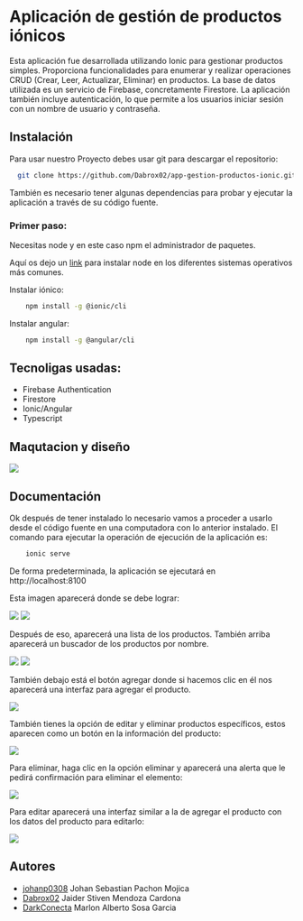 
# Aplicación de gestión de productos iónicos

Esta aplicación fue desarrollada utilizando Ionic para gestionar productos simples. Proporciona funcionalidades para enumerar y realizar operaciones CRUD (Crear, Leer, Actualizar, Eliminar) en productos. La base de datos utilizada es un servicio de Firebase, concretamente Firestore. La aplicación también incluye autenticación, lo que permite a los usuarios iniciar sesión con un nombre de usuario y contraseña.

## Instalación

Para usar nuestro Proyecto debes usar git para descargar el repositorio:

```bash
  git clone https://github.com/Dabrox02/app-gestion-productos-ionic.git
```

También es necesario tener algunas dependencias para probar y ejecutar la aplicación a través de su código fuente.

### Primer paso:
Necesitas node y en este caso npm el administrador de paquetes.

Aquí os dejo un [link](https://kinsta.com/es/blog/como-instalar-node-js/) para instalar node en los diferentes sistemas operativos más comunes.

Instalar iónico:

```bash
    npm install -g @ionic/cli
```

Instalar angular:

```bash
    npm install -g @angular/cli
```

    
## Tecnoligas usadas:
- Firebase Authentication
- Firestore
- Ionic/Angular
- Typescript

## Maqutacion y diseño

![](./img/wireframe-app.jpeg)


## Documentación

Ok después de tener instalado lo necesario vamos a proceder a usarlo desde el código fuente en una computadora con lo anterior instalado.
El comando para ejecutar la operación de ejecución de la aplicación es:

```bash
    ionic serve
```

De forma predeterminada, la aplicación se ejecutará en http://localhost:8100

Esta imagen aparecerá donde se debe lograr:

![](./img/login-app.jpeg)
![](./img/loging-acces.jpeg.jpeg)

Después de eso, aparecerá una lista de los productos. También arriba aparecerá un buscador de los productos por nombre.

![](./img/list-product.jpeg)
![](./img/search-product.jpeg)


También debajo está el botón agregar donde si hacemos clic en él nos aparecerá una interfaz para agregar el producto.

![](./img/add-producto.jpg)


También tienes la opción de editar y eliminar productos específicos, estos aparecen como un botón en la información del producto:

![](./img/info-product.jpeg)

Para eliminar, haga clic en la opción eliminar y aparecerá una alerta que le pedirá confirmación para eliminar el elemento:

![](./img/delete-product.jpeg)

Para editar aparecerá una interfaz similar a la de agregar el producto con los datos del producto para editarlo:

![](./img/edit-product.jpeg)

## Autores

- [johanp0308](https://github.com/johanp0308) Johan Sebastian Pachon Mojica
- [Dabrox02](https://github.com/Dabrox02) Jaider Stiven Mendoza Cardona
- [DarkConecta](https://github.com/DarkConecta) Marlon Alberto Sosa Garcia

